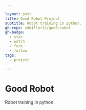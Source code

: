 ```yaml
---

layout: post
title: Good Robot Project
subtitle: Robot training in python.
gh-repo: zdmiller12/good-robot
gh-badge: 
  - star
  - watch
  - fork
  - follow
tags:
  - project

---
```


# Good Robot

Robot training in python.
